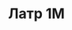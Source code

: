 ---
id: '18'
title: Латр 1М 
description: Залог 2000 рублей
price: '200'
order: 18
default_thumbnail_image: images/IMG_20210204_132032_sm.jpg
default_original_image: images/IMG_20210204_132032.jpg
category: content/category/08proch.md
featured: true
layout: product
---